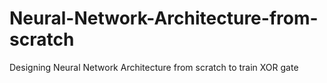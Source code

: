 # Neural-Network-Architecture-from-scratch
Designing Neural Network Architecture from scratch to train XOR gate
